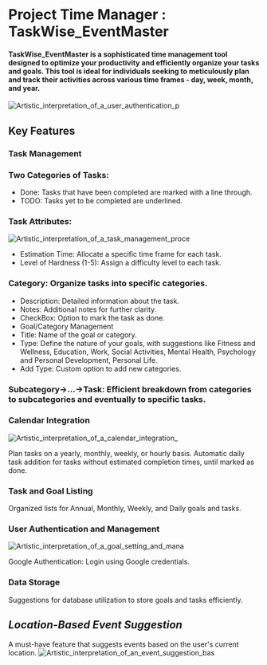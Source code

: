 #  Project Time Manager : TaskWise_EventMaster
####  TaskWise_EventMaster is a sophisticated time management tool designed to optimize your productivity and efficiently organize your tasks and goals. This tool is ideal for individuals seeking to meticulously plan and track their activities across various time frames - day, week, month, and year.
![Artistic_interpretation_of_a_user_authentication_p](https://github.com/BoyanPavlov/TaskWise_EventMaster/assets/57092133/174048cf-c5cd-4e56-9c71-c21c40dd6afa)

##  Key Features
###  Task Management
###  Two Categories of Tasks:
-  Done: Tasks that have been completed are marked with a line through.
-  TODO: Tasks yet to be completed are underlined.
###  Task Attributes:
![Artistic_interpretation_of_a_task_management_proce](https://github.com/BoyanPavlov/TaskWise_EventMaster/assets/57092133/b2f67c41-c124-4ef7-86e8-b943cc06256f)


-  Estimation Time: Allocate a specific time frame for each task.
-  Level of Hardness (1-5): Assign a difficulty level to each task.
###  Category: Organize tasks into specific categories.
-  Description: Detailed information about the task.
-  Notes: Additional notes for further clarity.
-  CheckBox: Option to mark the task as done.
-  Goal/Category Management
-  Title: Name of the goal or category.
-  Type: Define the nature of your goals, with suggestions like Fitness and Wellness, Education, Work, Social Activities, Mental Health, Psychology and Personal Development, Personal Life.
-  Add Type: Custom option to add new categories.
###  Subcategory->...->Task: Efficient breakdown from categories to subcategories and eventually to specific tasks.
###  Calendar Integration
![Artistic_interpretation_of_a_calendar_integration_](https://github.com/BoyanPavlov/TaskWise_EventMaster/assets/57092133/6ac49dfa-f0dd-4a90-8d57-3e9f214dd58f)

Plan tasks on a yearly, monthly, weekly, or hourly basis.
Automatic daily task addition for tasks without estimated completion times, until marked as done.

###  Task and Goal Listing
Organized lists for Annual, Monthly, Weekly, and Daily goals and tasks.

###  User Authentication and Management
![Artistic_interpretation_of_a_goal_setting_and_mana](https://github.com/BoyanPavlov/TaskWise_EventMaster/assets/57092133/ddc45c91-4e32-4a0c-86fd-d4f782e77d25)

Google Authentication: Login using Google credentials.
###  Data Storage

Suggestions for database utilization to store goals and tasks efficiently.
##  *Location-Based Event Suggestion*

A must-have feature that suggests events based on the user's current location.
![Artistic_interpretation_of_an_event_suggestion_bas](https://github.com/BoyanPavlov/TaskWise_EventMaster/assets/57092133/d78eb5fd-89e8-4423-8ee0-4e44d16ad359)


